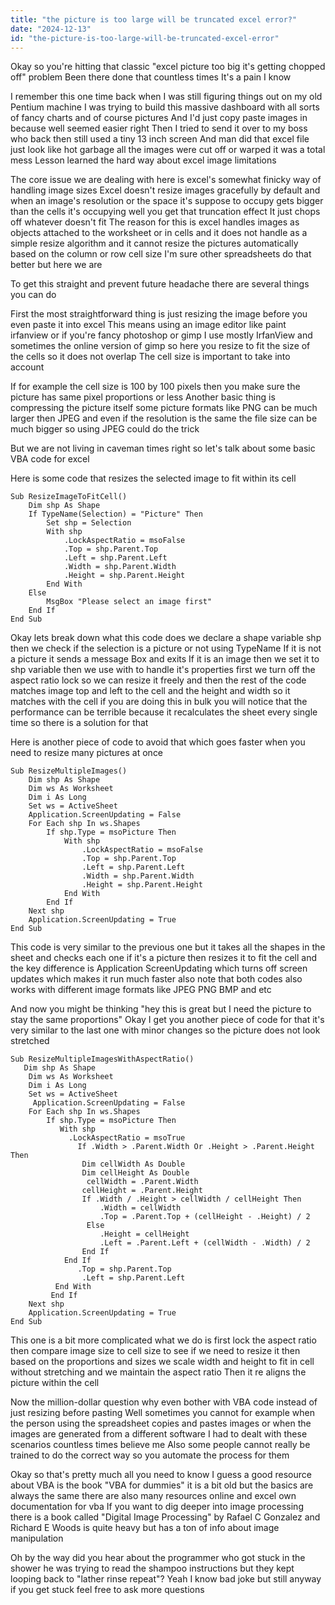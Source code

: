 ```yaml
---
title: "the picture is too large will be truncated excel error?"
date: "2024-12-13"
id: "the-picture-is-too-large-will-be-truncated-excel-error"
---
```


Okay so you're hitting that classic "excel picture too big it's getting chopped off" problem Been there done that countless times It's a pain I know

I remember this one time back when I was still figuring things out on my old Pentium machine I was trying to build this massive dashboard with all sorts of fancy charts and of course pictures And I'd just copy paste images in because well seemed easier right Then I tried to send it over to my boss who back then still used a tiny 13 inch screen And man did that excel file just look like hot garbage all the images were cut off or warped it was a total mess Lesson learned the hard way about excel image limitations

The core issue we are dealing with here is excel's somewhat finicky way of handling image sizes Excel doesn't resize images gracefully by default and when an image's resolution or the space it's suppose to occupy gets bigger than the cells it's occupying well you get that truncation effect It just chops off whatever doesn't fit The reason for this is excel handles images as objects attached to the worksheet or in cells and it does not handle as a simple resize algorithm and it cannot resize the pictures automatically based on the column or row cell size I'm sure other spreadsheets do that better but here we are

To get this straight and prevent future headache there are several things you can do

First the most straightforward thing is just resizing the image before you even paste it into excel This means using an image editor like paint irfanview or if you're fancy photoshop or gimp I use mostly IrfanView and sometimes the online version of gimp so here you resize to fit the size of the cells so it does not overlap The cell size is important to take into account

If for example the cell size is 100 by 100 pixels then you make sure the picture has same pixel proportions or less Another basic thing is compressing the picture itself some picture formats like PNG can be much larger then JPEG and even if the resolution is the same the file size can be much bigger so using JPEG could do the trick

But we are not living in caveman times right so let's talk about some basic VBA code for excel

Here is some code that resizes the selected image to fit within its cell

```vba
Sub ResizeImageToFitCell()
    Dim shp As Shape
    If TypeName(Selection) = "Picture" Then
        Set shp = Selection
        With shp
            .LockAspectRatio = msoFalse
            .Top = shp.Parent.Top
            .Left = shp.Parent.Left
            .Width = shp.Parent.Width
            .Height = shp.Parent.Height
        End With
    Else
        MsgBox "Please select an image first"
    End If
End Sub
```

Okay lets break down what this code does we declare a shape variable shp  then we check if the selection is a picture or not using TypeName If it is not a picture it sends a message Box and exits If it is an image then we set it to shp variable then we use with to handle it's properties first we turn off the aspect ratio lock so we can resize it freely and then the rest of the code matches image top and left to the cell and the height and width so it matches with the cell if you are doing this in bulk you will notice that the performance can be terrible because it recalculates the sheet every single time so there is a solution for that

Here is another piece of code to avoid that which goes faster when you need to resize many pictures at once

```vba
Sub ResizeMultipleImages()
    Dim shp As Shape
    Dim ws As Worksheet
    Dim i As Long
    Set ws = ActiveSheet
    Application.ScreenUpdating = False
    For Each shp In ws.Shapes
        If shp.Type = msoPicture Then
            With shp
                .LockAspectRatio = msoFalse
                .Top = shp.Parent.Top
                .Left = shp.Parent.Left
                .Width = shp.Parent.Width
                .Height = shp.Parent.Height
            End With
        End If
    Next shp
    Application.ScreenUpdating = True
End Sub
```

This code is very similar to the previous one but it takes all the shapes in the sheet and checks each one if it's a picture then resizes it to fit the cell and the key difference is Application ScreenUpdating which turns off screen updates which makes it run much faster also note that both codes also works with different image formats like JPEG PNG BMP and etc

And now you might be thinking "hey this is great but I need the picture to stay the same proportions" Okay I get you another piece of code for that it's very similar to the last one with minor changes so the picture does not look stretched

```vba
Sub ResizeMultipleImagesWithAspectRatio()
   Dim shp As Shape
    Dim ws As Worksheet
    Dim i As Long
    Set ws = ActiveSheet
     Application.ScreenUpdating = False
    For Each shp In ws.Shapes
        If shp.Type = msoPicture Then
           With shp
             .LockAspectRatio = msoTrue
               If .Width > .Parent.Width Or .Height > .Parent.Height Then
                Dim cellWidth As Double
                Dim cellHeight As Double
                 cellWidth = .Parent.Width
                cellHeight = .Parent.Height
                If .Width / .Height > cellWidth / cellHeight Then
                    .Width = cellWidth
                    .Top = .Parent.Top + (cellHeight - .Height) / 2
                 Else
                    .Height = cellHeight
                    .Left = .Parent.Left + (cellWidth - .Width) / 2
                End If
            End If
               .Top = shp.Parent.Top
                .Left = shp.Parent.Left
          End With
         End If
    Next shp
    Application.ScreenUpdating = True
End Sub

```

This one is a bit more complicated what we do is first lock the aspect ratio then compare image size to cell size to see if we need to resize it then based on the proportions and sizes we scale width and height to fit in cell without stretching and we maintain the aspect ratio Then it re aligns the picture within the cell

Now the million-dollar question why even bother with VBA code instead of just resizing before pasting Well sometimes you cannot for example when the person using the spreadsheet copies and pastes images or when the images are generated from a different software I had to dealt with these scenarios countless times believe me Also some people cannot really be trained to do the correct way so you automate the process for them

Okay so that's pretty much all you need to know I guess a good resource about VBA is the book "VBA for dummies" it is a bit old but the basics are always the same there are also many resources online and excel own documentation for vba If you want to dig deeper into image processing there is a book called "Digital Image Processing" by Rafael C Gonzalez and Richard E Woods is quite heavy but has a ton of info about image manipulation

Oh by the way did you hear about the programmer who got stuck in the shower he was trying to read the shampoo instructions but they kept looping back to "lather rinse repeat"? Yeah I know bad joke but still anyway if you get stuck feel free to ask more questions
